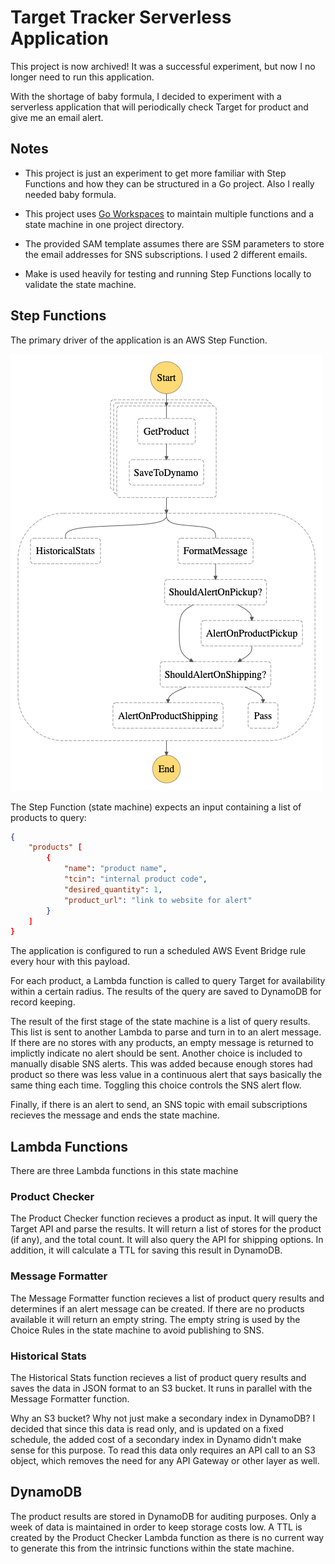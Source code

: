 # Target Tracker Serverless Application

This project is now archived!  It was a successful experiment, but now I no longer need to run this application.

With the shortage of baby formula, I decided to experiment with a serverless application
that will periodically check Target for product and give me an email alert.

## Notes

* This project is just an experiment to get more familiar with Step Functions and how they can be structured in a Go project.  Also I really needed baby formula.

* This project uses [Go Workspaces](https://go.dev/blog/get-familiar-with-workspaces) to maintain multiple functions and a state machine in one project directory.

* The provided SAM template assumes there are SSM parameters to store the email addresses for SNS subscriptions.  I used 2 different emails.

* Make is used heavily for testing and running Step Functions locally to validate the state machine.

## Step Functions

The primary driver of the application is an AWS Step Function.

![graph](./docs/resources/stepfunctions_graph.png)

The Step Function (state machine) expects an input containing a list of products to query:

```json
{
    "products" [
        {
            "name": "product name",
            "tcin": "internal product code",
            "desired_quantity": 1,
            "product_url": "link to website for alert"
        }
    ]
}
```

The application is configured to run a scheduled AWS Event Bridge rule every hour with this payload.

For each product, a Lambda function is called to query Target for availability within a certain radius.  The results of the query are saved to DynamoDB for record keeping.

The result of the first stage of the state machine is a list of query results.  This list is sent to another Lambda to parse and turn in to an alert message.  If there are no stores with any products, an empty message is returned to implictly indicate no alert should be sent.  Another choice is included to manually disable SNS alerts.  This was added because enough stores had product so there was less value in a continuous alert that says basically the same thing each time.  Toggling this choice controls the SNS alert flow.

Finally, if there is an alert to send, an SNS topic with email subscriptions recieves the message and ends the state machine.

## Lambda Functions

There are three Lambda functions in this state machine

### Product Checker

The Product Checker function recieves a product as input.  It will query the Target API and parse the results.  It will return a list of stores for the product (if any), and the total count.  It will also query the API for shipping options.  In addition, it will calculate a TTL for saving this result in DynamoDB.

### Message Formatter

The Message Formatter function recieves a list of product query results and determines if an alert message can be created.  If there are no products available it will return an empty string.  The empty string is used by the Choice Rules in the state machine to avoid publishing to SNS.

### Historical Stats

The Historical Stats function recieves a list of product query results and saves the data in JSON format to an S3 bucket.  It runs in parallel with the Message Formatter function.

Why an S3 bucket?  Why not just make a secondary index in DynamoDB?  I decided that since this data is read only, and is updated on a fixed schedule, the added cost of a secondary index in Dynamo didn't make sense for this purpose.  To read this data only requires an API call to an S3 object, which removes the need for any API Gateway or other layer as well.

## DynamoDB

The product results are stored in DynamoDB for auditing purposes.  Only a week of data is maintained in order to keep storage costs low.  A TTL is created by the Product Checker Lambda function as there is no current way to generate this from the intrinsic functions within the state machine.
